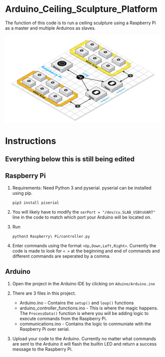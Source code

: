 # Arduino_Ceiling_Sculpture_Platform

The function of this code is to run a ceiling sculpture using a Raspberry Pi as a master and multiple Arduinos as slaves. 

![Diagram](https://raw.githubusercontent.com/himalayanelixir/Arduino_Ceiling_Sculpture_Platform/master/README_files/%20Arduino_Ceiling_Sculpture_Platform.png)

# Instructions


## Everything below this is still being edited

## Raspberry Pi
 
 1. Requirements: Need Python 3 and pyserial. pyserial can be installed using pip. 

    ```
    pip3 install piserial
    ```

 3. You will likely have to modify the `serPort = "/dev/cu.SLAB_USBtoUART"` line in the code to match which port your Arduino will be located on. 

 2. Run

    ```
    python3 Raspberry\ Pi/controller.py
    ```

 3. Enter commands using the format `<Up,Down,Left,Right>`. Currently the code is made to look for `< >` at the beginning and end of commands and different commands are seperated by a comma. 


 ## Arduino

1. Open the project in the Arduino IDE by clicking on `Aduino/Arduino.ino`

2. There are 3 files in this project. 
    
    - Arduino.ino - Contains the `setup()` and `loop()` functions 
    - arduino_controller_functions.ino - This is where the magic happens. The `ProcessData()` function is where you will be adding logic to execute commands from the Raspberry Pi.
    - communications.ino - Contains the logic to communiate with the Raspberry Pi over serial. 

3. Upload your code to the Arduino. Currently no matter what commands are sent to the Arduino it will flash the builtin LED and return a success message to the Raspberry Pi. 

